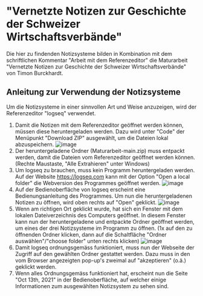 # "Vernetzte Notizen zur Geschichte der Schweizer Wirtschaftsverbände"
Die hier zu findenden Notizsysteme bilden in Kombination mit dem schriftlichen Kommentar "Arbeit mit dem Referenzeditor" die Maturarbeit "Vernetzte Notizen zur Geschichte der Schweizer Wirtschaftsverbände" von Timon Burckhardt.
## Anleitung zur Verwendung der Notizsysteme
Um die Notizsysteme in einer sinnvollen Art und Weise anzuzeigen, wird der Referenzeditor "logseq" verwendet.
1. Damit die Notizen mit dem Referenzeditor geöffnet werden können, müssen diese heruntergeladen werden. Dazu wird unter "Code" der Menüpunkt "Download ZIP" ausgewählt, um die Dateien lokal abzuspeichern.
![image](https://user-images.githubusercontent.com/69479623/137158466-00ea59c4-062b-4807-a8ee-ca564d0cfdf9.png)
2. Der heruntergeladene Ordner (Maturarbeit-main.zip) muss entpackt werden, damit die Dateien vom Referenzeditor geöffnet werden können. (Rechte Maustaste, "Alle Extrahieren" unter Windows)
3. Um logseq zu brauchen, muss kein Programm heruntergeladen werden. Auf der Website https://logseq.com kann mit der Option "Open a local folder" die Webversion des Programmes geöffnet werden.
![image](https://user-images.githubusercontent.com/69479623/137159108-03422435-2947-45d8-8c14-68c3e2b8ef2d.png)
3. Auf der Bedienoberfläche von logseq erscheint eine Bedienungsanleitung des Programmes. Um nun die heruntergeladenen Notizen zu öffnen, wird oben rechts auf "Open" geklickt.
![image](https://user-images.githubusercontent.com/69479623/137159896-00936a9a-7e89-47d8-90aa-20750d8571c8.png)
4. Wenn am richtigen Ort geklickt wurde, hat sich ein Fenster mit dem lokalen Dateiverzeichnis des Computers geöffnet. In diesem Fenster kann nun der heruntergeladene und entpackte Ordner geöffnet werden, um eines der drei Notizsysteme im Programm zu öffnen. (1x auf den zu öffnenden Ordner klicken, dann auf die Schaltfläche "Ordner auswählen"/"choose folder" unten rechts klicken)
![image](https://user-images.githubusercontent.com/69479623/137161458-4e5ac040-caba-460e-93dd-0ab44fc9945d.png)
6. Damit logseq ordnungsgemäss funktioniert, muss nun der Webseite der Zugriff auf den gewählten Ordner gestattet werden. Dazu muss in den vom Browser angezeigten pop-up's zweimal auf "akzeptieren" (o.ä.) geklickt werden.
7. Wenn alles Ordnungsgemäss funktioniert hat, erscheint nun die Seite "Oct 13th, 2021" in der Bedienoberfläche, auf welcher einige Informationen zum ausgewählten Notizsystem zu sehen sind.
